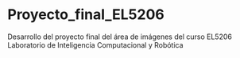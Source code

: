 # Proyecto_final_EL5206
Desarrollo del proyecto final del área de imágenes del curso EL5206 Laboratorio de Inteligencia Computacional y Robótica
